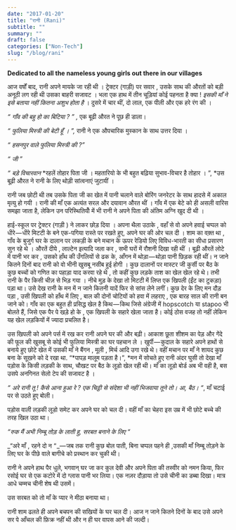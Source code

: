 ```yaml
---
date: "2017-01-20"
title: "रानी (Rani)"
subtitle: ""
summary: ""
draft: false
categories: ["Non-Tech"]
slug: "/blog/rani"
---
```


**Dedicated to all the nameless young girls out there in our villages**

आज वर्षों बाद, रानी अपने मायके जा रही थी । ट्रेक्टर (गाड़ी) पर सवार , उसके साथ की औरतों को बड़ी अनूठी लग रही थी उसका बाहरी सजावट । भला एक हाथ में तीन चूड़ियां कोई पहनता है क्या ! _इसकी माँ ने इसे बताया नहीं कितना अशुभ होता है_ । दुसरे में चार थीं, दो लाल, एक पीली और एक हरे रंग की ।

_“ गाँव की बहु हो का बिटिया ? ” ,_ एक बूढी औरत ने पूछ ही डाला।

_“ फुलिया मिस्त्री की बेटी हूँ । ”,_ रानी ने एक औपचारिक मुस्कान के साथ उत्तर दिया ।

_“ हसनपुर वाले फुलिया मिस्त्री की ?”_

_“ जी ”_

_“ बड़े विचारवान_ *रहलें तोहार पिता जी । महतारियो के भी बहुत बढ़िया सुभाव-विचार है तोहार । ”, *उस बूढ़ी औरत ने रानी के लिए थोड़ी सांत्वनाएं जुटायीं ।

रानी जब छोटी थी तब उसके पिता जी का खेत में पानी चलाने वाले बोरिंग जनरेटर के साथ हादसे में अकाल मृत्यु हो गयी । रानी की माँ एक अत्यंत सरल और दयावान औरत थीं । गाँव में एक बेटे को ही असली वारिस समझा जाता है, लेकिन उन परिस्थितियोँ में भी रानी ने अपने पिता की अंतिम अग्नि खुद दी थी ।

हाई-स्कूल पर ट्रेक्टर (गाड़ी ) ने लाकर छोड़ दिया । अपना थैला उठाके , वहाँ से वो अपने हवाई चप्पल को धीरे — धीरे मिटटी के बने एक-पगिया रास्ते पर रखते हुए, अपने घर की ओर चल दी । शाम का वक़्त था , गाँव के बुजुर्ग घर के दालान पर लकड़ी के बने मचान के ऊपर रेडियो लिए विविध-भारती का सीधा प्रसारण सुन रहे थे । औरतें दीये , लाल्टेन इत्यादि जला कर , सभी घरों में रौशनी दिखा रही थीं । बूढ़ी औरतें लोटे में पानी भर कर , उसको हाँथ की उँगलियों से ढक के, आँगन में थोड़ा — थोड़ा पानी छिड़क रही थीं। न जाने कितने दिनों बाद रानी को वो भीनी खुसबू नसीब हुई होगी । कुछ दालानों पर मास्टर जी कुर्सी पर बैठ के कुछ बच्चों को गणित का पहाड़ा याद करवा रहे थे , तो कहीं कुछ लड़के ताश का खेल खेल रहे थे। तभी रानी के पैर किसी चीज़ से भिड़ गया । नीचे मुड़ के देखा तो मिटटी में लिप्त एक खिपली (ईंट का टुकड़ा) पड़ा था। उसे देख रानी के मन में न जाने कितनी यादें फिर से सांस लेने लगीं। कुछ देर के लिए मन दौड़ पड़ा , उसी खिपली को हाँथ में लिए , बाल की दोनों चोटियों को हवा में लहराए , एक बारह साल की रानी बन जाने को। गाँव का एक बहुत ही प्रसिद्ध खेल है किथ — किथ जिसे अंग्रेजी में hopscotch या stapoo भी बोलते हैं, जिसे एक पैर पे खड़े हो के , एक खिपली के सहारे खेला जाता है। कोई ठोस वजह तो नहीं लेकिन यह खेल लड़कियों में ज्यादा प्रचलित है।

उस खिपली को अपने पर्स में रख कर रानी अपने घर की और बढ़ी। आकाश छूता शीशम का पेड़ और गेंदे की फूल की खुसबू से कोई भी फुलिया मिस्त्री का घर पहचान ले । खुर्पी — कुदाल के सहारे अपने हाथों से बनाये हुए छोटे खेत में उसकी माँ ने बैंगन , मूली , मिर्च आदि उगा रखे थे। वहीं मचान पर माँ ने शायद कुछ बना के सूखने को दे रखा था. “*पापड़ मालूम पड़ता है।”, *मन में सोचते हुए रानी अंदर घुसी तो देखा माँ पड़ोस के किसी लड़की के साथ, चौखट पर बैठ के लूडो खेल रही थी। माँ का लूडो बोर्ड अब भी वही है, बस उसपे अनगिनत सेलो टेप की सजावट है ।

_“ अरे रानी तू ! कैसे आना हुआ रे ? एक चिट्ठी से संदेशा भी नहीं भिजवाया तूने तो। आ, बैठ। “_, माँ चटाई पर से उठते हुए बोली।

पड़ोस वाली लड़की लूडो समेट कर अपने घर को चल दी। वहीं माँ का चेहरा इस उम्र में भी छोटे बच्चे की तरह खिल उठा था।

_“रुक मैं अभी निम्बू तोड़ के लाती हु, सरबत बनाने के लिए “_

_“अरे माँ , रहने दो न “ _— जब तक रानी कुछ बोल पाती, बिना चप्पल पहने ही ,उसकी माँ निम्बू तोड़ने के लिए घर के पीछे वाले बागीचे को प्रस्थान कर चुकी थी।

रानी ने अपने हाथ पैर धुले, भगवान् घर जा कर कुल देवी और अपने पिता की तस्वीर को नमन किया, फिर रसोई घर से एक कटोरे में दो ग्लास पानी भर लिया। एक नज़र दौड़ाया तो उसे चीनी का डब्बा दिखा। मात्र आधे चम्मच चीनी शेष थी उसमें।

उस सरबत को तो माँ के प्यार ने मीठा बनाया था।

रानी शाम ढलते ही अपने बचपन की सखियों के घर चल दी। आज न जाने कितने दिनों के बाद उसे अपने सर पे आँचल की फ़िक्र नहीं थी और न ही घर वापस आने की जल्दी।
